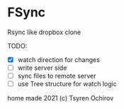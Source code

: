 FSync
=====

Rsync like dropbox clone

TODO:

- [x] watch direction for changes
- [ ] write server side
- [ ] sync files to remote server
- [ ] use Tree structure for watch logic

home made 2021 (c) Tsyren Ochirov
